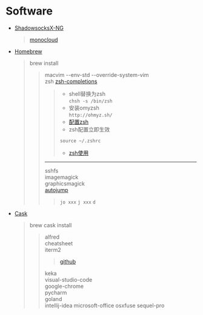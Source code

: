 # Software
* [ShadowsocksX-NG](https://github.com/shadowsocks/ShadowsocksX-NG/releases/)
  > [monocloud](https://monocloud.com.au)
* [Homebrew](https://brew.sh/)
  >brew install
  >>macvim --env-std --override-system-vim  
  >>zsh [zsh-completions](https://github.com/zsh-users/zsh-completions)  
  >>>* shell替换为zsh  
  >>>`chsh -s /bin/zsh`
  >>>* 安装omyzsh  
  >>>`http://ohmyz.sh/`  
  >>>* [配置zsh](.zshrc)
  >>>* zsh配置立即生效
  >>>```
  >>>source ~/.zshrc
  >>>```
  >>>* [zsh使用](https://github.com/robbyrussell/oh-my-zsh/tree/master/plugins/vi-mode)  
  >>****
  >>sshfs  
  >>imagemagick  
  >>graphicsmagick  
  >>[autojump](https://www.jianshu.com/p/51e71087f732) 
  >>> `jo xxx` `j xxx` `d`  
  
* [Cask](http://caskroom.github.io/)
  >brew cask install
  >>alfred  
  >>cheatsheet  
  >>iterm2  
  >>>[github](https://github.com/mbadolato/iTerm2-Color-Schemes)  
  >>>  
  >>keka  
  >>visual-studio-code  
  >>google-chrome  
  >>pycharm  
  >>goland  
  >>intellij-idea
  >>microsoft-office
  >>osxfuse
  >>sequel-pro